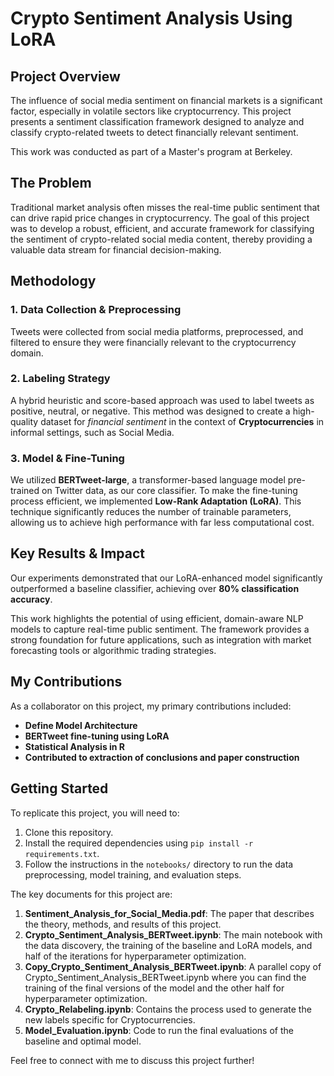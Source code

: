 # Crypto Sentiment Analysis Using LoRA

## Project Overview

The influence of social media sentiment on financial markets is a significant factor, especially in volatile sectors like cryptocurrency. This project presents a sentiment classification framework designed to analyze and classify crypto-related tweets to detect financially relevant sentiment.

This work was conducted as part of a Master's program at Berkeley.

## The Problem

Traditional market analysis often misses the real-time public sentiment that can drive rapid price changes in cryptocurrency. The goal of this project was to develop a robust, efficient, and accurate framework for classifying the sentiment of crypto-related social media content, thereby providing a valuable data stream for financial decision-making.

## Methodology

### 1. Data Collection & Preprocessing
Tweets were collected from social media platforms, preprocessed, and filtered to ensure they were financially relevant to the cryptocurrency domain.

### 2. Labeling Strategy
A hybrid heuristic and score-based approach was used to label tweets as positive, neutral, or negative. This method was designed to create a high-quality dataset for *financial sentiment* in the context of **Cryptocurrencies** in informal settings, such as Social Media.

### 3. Model & Fine-Tuning
We utilized **BERTweet-large**, a transformer-based language model pre-trained on Twitter data, as our core classifier. To make the fine-tuning process efficient, we implemented **Low-Rank Adaptation (LoRA)**. This technique significantly reduces the number of trainable parameters, allowing us to achieve high performance with far less computational cost.

## Key Results & Impact

Our experiments demonstrated that our LoRA-enhanced model significantly outperformed a baseline classifier, achieving over **80% classification accuracy**.

This work highlights the potential of using efficient, domain-aware NLP models to capture real-time public sentiment. The framework provides a strong foundation for future applications, such as integration with market forecasting tools or algorithmic trading strategies.

## My Contributions

As a collaborator on this project, my primary contributions included:
* **Define Model Architecture**
* **BERTweet fine-tuning using LoRA**
* **Statistical Analysis in R**
* **Contributed to extraction of conclusions and paper construction**

## Getting Started

To replicate this project, you will need to:
1. Clone this repository.
2. Install the required dependencies using `pip install -r requirements.txt`.
3. Follow the instructions in the `notebooks/` directory to run the data preprocessing, model training, and evaluation steps.

The key documents for this project are:
1. **Sentiment_Analysis_for_Social_Media.pdf**: The paper that describes the theory, methods, and results of this project.
2. **Crypto_Sentiment_Analysis_BERTweet.ipynb**: The main notebook with the data discovery, the training of the baseline and LoRA models, and half of the iterations for hyperparameter optimization.
3. **Copy_Crypto_Sentiment_Analysis_BERTweet.ipynb**: A parallel copy of Crypto_Sentiment_Analysis_BERTweet.ipynb where you can find the training of the final versions of the model and the other half for hyperparameter optimization.
4. **Crypto_Relabeling.ipynb**: Contains the process used to generate the new labels specific for Cryptocurrencies.
5. **Model_Evaluation.ipynb**: Code to run the final evaluations of the baseline and optimal model.  

Feel free to connect with me to discuss this project further!

